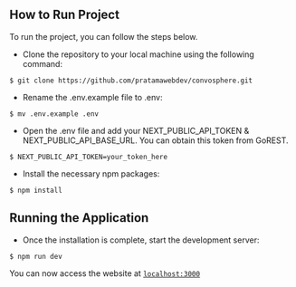 ## How to Run Project

To run the project, you can follow the steps below.

- Clone the repository to your local machine using the following command:

```shell
$ git clone https://github.com/pratamawebdev/convosphere.git
```

- Rename the .env.example file to .env:

```shell
$ mv .env.example .env
```

- Open the .env file and add your NEXT_PUBLIC_API_TOKEN & NEXT_PUBLIC_API_BASE_URL. You can obtain this token from GoREST.

```shell
$ NEXT_PUBLIC_API_TOKEN=your_token_here
```

- Install the necessary npm packages:

```shell
$ npm install
```

## Running the Application

- Once the installation is complete, start the development server:

```shell
$ npm run dev
```

You can now access the website at [`localhost:3000`](http://localhost:3000)
